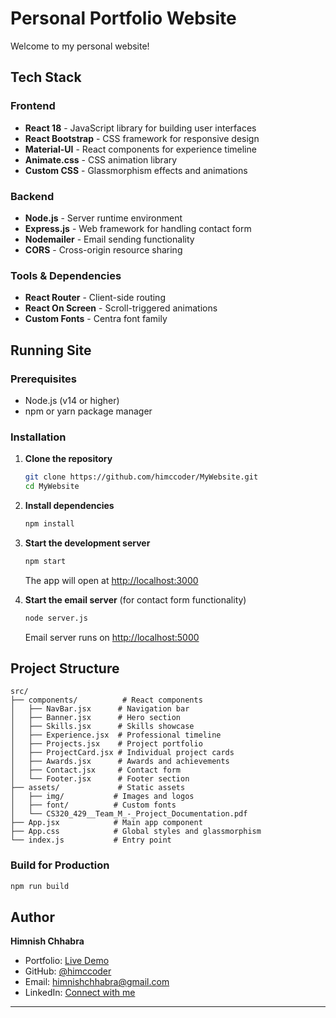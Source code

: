 #  Personal Portfolio Website

Welcome to my personal website!


##  Tech Stack

### Frontend
- **React 18** - JavaScript library for building user interfaces
- **React Bootstrap** - CSS framework for responsive design
- **Material-UI** - React components for experience timeline
- **Animate.css** - CSS animation library
- **Custom CSS** - Glassmorphism effects and animations

### Backend
- **Node.js** - Server runtime environment
- **Express.js** - Web framework for handling contact form
- **Nodemailer** - Email sending functionality
- **CORS** - Cross-origin resource sharing

### Tools & Dependencies
- **React Router** - Client-side routing
- **React On Screen** - Scroll-triggered animations
- **Custom Fonts** - Centra font family

##  Running Site

### Prerequisites
- Node.js (v14 or higher)
- npm or yarn package manager

### Installation

1. **Clone the repository**
   ```bash
   git clone https://github.com/himccoder/MyWebsite.git
   cd MyWebsite
   ```

2. **Install dependencies**
   ```bash
   npm install
   ```

3. **Start the development server**
   ```bash
   npm start
   ```
   The app will open at [http://localhost:3000](http://localhost:3000)

4. **Start the email server** (for contact form functionality)
   ```bash
   node server.js
   ```
   Email server runs on [http://localhost:5000](http://localhost:5000)

##  Project Structure

```
src/
├── components/          # React components
│   ├── NavBar.jsx      # Navigation bar
│   ├── Banner.jsx      # Hero section
│   ├── Skills.jsx      # Skills showcase
│   ├── Experience.jsx  # Professional timeline
│   ├── Projects.jsx    # Project portfolio
│   ├── ProjectCard.jsx # Individual project cards
│   ├── Awards.jsx      # Awards and achievements
│   ├── Contact.jsx     # Contact form
│   └── Footer.jsx      # Footer section
├── assets/             # Static assets
│   ├── img/           # Images and logos
│   ├── font/          # Custom fonts
│   └── CS320_429__Team_M_-_Project_Documentation.pdf
├── App.jsx            # Main app component
├── App.css            # Global styles and glassmorphism
└── index.js           # Entry point
```

### Build for Production
```bash
npm run build
```


##  Author

**Himnish Chhabra**
- Portfolio: [Live Demo](https://himccoder.github.io/MyWebsite/)
- GitHub: [@himccoder](https://github.com/himccoder)
- Email: himnishchhabra@gmail.com
- LinkedIn: [Connect with me](https://linkedin.com/in/himnish-chhabra)



---


